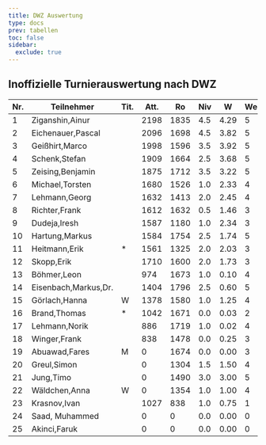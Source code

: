 ```yaml
---
title: DWZ Auswertung
type: docs
prev: tabellen
toc: false
sidebar:
  exclude: true
---
```


## Inoffizielle Turnierauswertung nach DWZ

| Nr. | Teilnehmer           | Tit. | Att. | Ro   | Niv | W    | We  | n   | E   | /   | J    | Rh  | X    | Rn  | Diff. |
| --- | -------------------- | ---- | ---- | ---- | --- | ---- | --- | --- | --- | --- | ---- | --- | ---- | --- | ----- |
| 1   | Ziganshin,Ainur      |      | 2198 | 1835 | 4.5 | 4.29 | 5   | 30  | /   | 15  | 2201 |     | 2202 | 4   |
| 2   | Eichenauer,Pascal    |      | 2096 | 1698 | 4.5 | 3.82 | 5   | 29  | /   | 10  | 2064 |     | 2111 | 15  |
| 3   | Geißhirt,Marco       |      | 1998 | 1596 | 3.5 | 3.92 | 5   | 30  | /   | 15  | 1745 |     | 1989 | -9  |
| 4   | Schenk,Stefan        |      | 1909 | 1664 | 2.5 | 3.68 | 5   | 28  | /   | 15  | 1664 |     | 1881 | -28 |
| 5   | Zeising,Benjamin     |      | 1875 | 1712 | 3.5 | 3.22 | 5   | 27  | /   | 15  | 1861 |     | 1881 | 6   |
| 6   | Michael,Torsten      |      | 1680 | 1526 | 1.0 | 2.33 | 4   | 23  | /   | 15  | 1333 |     | 1641 | -39 |
| 7   | Lehmann,Georg        |      | 1632 | 1413 | 2.0 | 2.45 | 4   | 17  | /   | 10  | 1413 |     | 1615 | -17 |
| 8   | Richter,Frank        |      | 1612 | 1632 | 0.5 | 1.46 | 3   | 22  | /   | 15  | 1359 |     | 1582 | -30 |
| 9   | Dudeja,Iresh         |      | 1587 | 1180 | 1.0 | 2.34 | 3   | 21  | /   | 15  | 1055 |     | 1543 | -44 |
| 10  | Hartung,Markus       |      | 1584 | 1754 | 2.5 | 1.74 | 5   | 21  | /   | 15  | 1754 |     | 1607 | 23  |
| 11  | Heitmann,Erik        | \*   | 1561 | 1325 | 2.0 | 2.03 | 3   | 11  | /   | 5   | 1450 |     | 1560 | -1  |
| 12  | Skopp,Erik           |      | 1710 | 1600 | 2.0 | 1.73 | 3   | 24  | /   | 15  | 1725 |     | 1718 | 8   |
| 13  | Böhmer,Leon          |      | 974  | 1673 | 1.0 | 0.10 | 4   | 11  | /   | 10  | 1480 |     | 1022 | 48  |
| 14  | Eisenbach,Markus,Dr. |      | 1404 | 1796 | 2.5 | 0.60 | 5   | 19  | /   | 15  | 1796 |     | 1467 | 63  |
| 15  | Görlach,Hanna        | W    | 1378 | 1580 | 1.0 | 1.25 | 4   | 9   | /   | 5   | 1387 |     | 1363 | -15 |
| 16  | Brand,Thomas         | \*   | 1042 | 1671 | 0.0 | 0.03 | 2   | 22  | /   | 15  |      |     | 1041 | -1  |
| 17  | Lehmann,Norik        |      | 886  | 1719 | 1.0 | 0.02 | 4   | 5   | /   | 5   | 1526 |     | 973  | 87  |
| 18  | Winger,Frank         |      | 838  | 1478 | 0.0 | 0.25 | 3   | 37  | /   | 15  | 801  |     | 834  | -4  |
| 19  | Abuawad,Fares        | M    | 0    | 1674 | 0.0 | 0.00 | 3   |     | /   | 0   |      |     | 0    | 0   |
| 20  | Greul,Simon          |      | 0    | 1304 | 1.5 | 1.50 | 4   |     | /   | 0   |      |     | 0    | 0   |
| 21  | Jung,Timo            |      | 0    | 1490 | 3.0 | 3.00 | 5   |     | /   | 5   | 1727 |     | 1727 | 0   |
| 22  | Wäldchen,Anna        | W    | 0    | 1354 | 1.0 | 1.00 | 4   |     | /   | 0   |      |     | 0    | 0   |
| 23  | Krasnov,Ivan         |      | 1027 | 838  | 1.0 | 0.75 | 1   | 5   | /   | 5   |      |     | 1060 | 33  |
| 24  | Saad, Muhammed       |      | 0    | 0    | 0.0 | 0.00 | 0   |     | /   | 0   |      |     | 0    | 0   |
| 25  | Akinci,Faruk         |      | 0    | 0    | 0.0 | 0.00 | 0   |     | /   | 0   |      |     | 0    | 0   |
